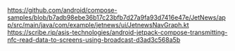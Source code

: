 
https://github.com/android/compose-samples/blob/b7adb98ebe36b17c23bfb7d27a9fa93d7416e47e/JetNews/app/src/main/java/com/example/jetnews/ui/JetnewsNavGraph.kt
https://scribe.rip/asis-technologies/android-jetpack-compose-transmitting-nfc-read-data-to-screens-using-broadcast-d3ad3c568a5b
